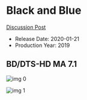 # Black and Blue

[Discussion Post](https://www.avsforum.com/threads/bass-eq-for-filtered-movies.2995212/post-59120392)

* Release Date: 2020-01-21
* Production Year: 2019

## BD/DTS-HD MA 7.1

![img 0](https://i.imgur.com/Keb3zJl.jpg)

![img 1](https://i.imgur.com/U06LAMR.png)

